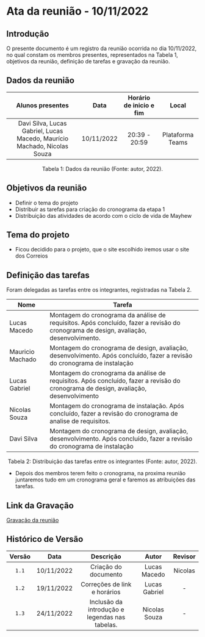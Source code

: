 # Ata da reunião - 10/11/2022

## Introdução

O presente documento é um registro da reunião ocorrida no dia 10/11/2022, no qual constam os membros presentes, representados na Tabela 1, objetivos da reunião, definição de tarefas e gravação da reunião.

## Dados da reunião

|                             Alunos presentes                              |    Data    | Horário de inicio e fim |      Local       |
| :-----------------------------------------------------------------------: | :--------: | :---------------------: | :--------------: |
| Davi Silva, Lucas Gabriel, Lucas Macedo, Maurício Machado, Nicolas Souza | 10/11/2022 |      20:39 - 20:59      | Plataforma Teams |

<div style="text-align: center">
<p> Tabela 1: Dados da reunião (Fonte: autor, 2022). </p>
</div>

## Objetivos da reunião

- Definir o tema do projeto
- Distribuir as tarefas para criação do cronograma da etapa 1
- Distribuição das atividades de acordo com o ciclo de vida de Mayhew

## Tema do projeto

- Ficou decidido para o projeto, que o site escolhido iremos usar o site dos Correios

## Definição das tarefas

Foram delegadas as tarefas entre os integrantes, registradas na Tabela 2.

| Nome              | Tarefa |
| - | - |
| Lucas Macedo      | Montagem do cronograma da análise de requisitos. Após concluído, fazer a revisão do cronograma de design, avaliação, desenvolvimento. |
| Mauricio Machado  | Montagem do cronograma de design, avaliação, desenvolvimento. Após concluído, fazer a revisão do cronograma de instalação |
| Lucas Gabriel     | Montagem do cronograma da análise de requisitos. Após concluído, fazer a revisão do cronograma de design, avaliação, desenvolvimento |
| Nicolas Souza    | Montagem do cronograma de instalação. Após concluído, fazer a revisão do cronograma de analise de requisitos. |
| Davi Silva        | Montagem do cronograma de design, avaliação, desenvolvimento. Após concluído, fazer a revisão do cronograma de instalação |

<div style="text-align: center">
<p> Tabela 2: Distribuição das tarefas entre os integrantes (Fonte: autor, 2022). </p>
</div>

- Depois dos membros terem feito o cronograma, na proxima reunião juntaremos tudo em um cronograma geral
e faremos as atribuições das tarefas.

## Link da Gravação

[Gravação da reunião](https://youtu.be/STT29QPZ1LY)

## Histórico de Versão

| Versão   | Data       | Descrição                     |  Autor        | Revisor |
| :------: | :--------: |:----------------------------: | :-----------: | :-----: |
| `1.1`    | 10/11/2022 |  Criação do documento         | Lucas Macedo  | Nicolas |
| `1.2`    | 19/11/2022 |  Correções de link e horários | Lucas Gabriel |  -      |
| `1.3`    | 24/11/2022 |  Inclusão da introdução e legendas nas tabelas. | Nicolas Souza |  -      |
